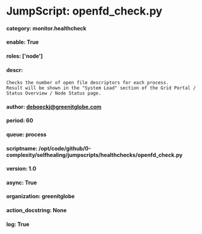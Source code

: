 
# JumpScript: openfd_check.py
        
#### category: monitor.healthcheck
#### enable: True
#### roles: ['node']
#### descr: 
```
Checks the number of open file descriptors for each process.
Result will be shown in the "System Load" section of the Grid Portal / Status Overview / Node Status page.

```
#### author: deboeckj@greenitglobe.com
#### period: 60
#### queue: process
#### scriptname: /opt/code/github/0-complexity/selfhealing/jumpscripts/healthchecks/openfd_check.py
#### version: 1.0
#### async: True
#### organization: greenitglobe
#### action_docstring: None
#### log: True